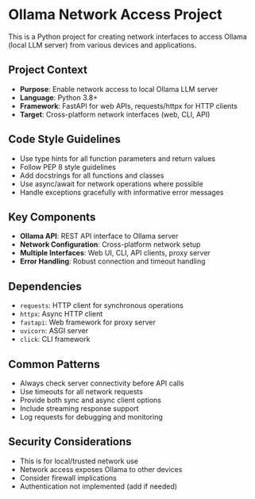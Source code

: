 <!-- Use this file to provide workspace-specific custom instructions to Copilot. For more details, visit https://code.visualstudio.com/docs/copilot/copilot-customization#_use-a-githubcopilotinstructionsmd-file -->

# Ollama Network Access Project

This is a Python project for creating network interfaces to access Ollama (local LLM server) from various devices and applications.

## Project Context
- **Purpose**: Enable network access to local Ollama LLM server
- **Language**: Python 3.8+
- **Framework**: FastAPI for web APIs, requests/httpx for HTTP clients
- **Target**: Cross-platform network interfaces (web, CLI, API)

## Code Style Guidelines
- Use type hints for all function parameters and return values
- Follow PEP 8 style guidelines
- Add docstrings for all functions and classes
- Use async/await for network operations where possible
- Handle exceptions gracefully with informative error messages

## Key Components
- **Ollama API**: REST API interface to Ollama server
- **Network Configuration**: Cross-platform network setup
- **Multiple Interfaces**: Web UI, CLI, API clients, proxy server
- **Error Handling**: Robust connection and timeout handling

## Dependencies
- `requests`: HTTP client for synchronous operations
- `httpx`: Async HTTP client
- `fastapi`: Web framework for proxy server
- `uvicorn`: ASGI server
- `click`: CLI framework

## Common Patterns
- Always check server connectivity before API calls
- Use timeouts for all network requests
- Provide both sync and async client options
- Include streaming response support
- Log requests for debugging and monitoring

## Security Considerations
- This is for local/trusted network use
- Network access exposes Ollama to other devices
- Consider firewall implications
- Authentication not implemented (add if needed)
